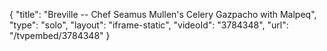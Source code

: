 {
    "title": "Breville -- Chef Seamus Mullen's Celery Gazpacho with Malpeq",
    "type": "solo",
    "layout": "iframe-static",
    "videoId": "3784348",
    "url": "\/tvpembed\/3784348"
}